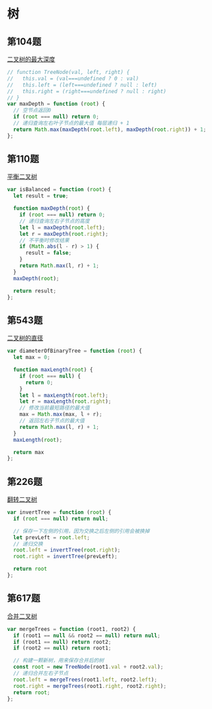 # 树

## 第104题

[二叉树的最大深度](https://leetcode-cn.com/problems/maximum-depth-of-binary-tree/description/)

```javascript
// function TreeNode(val, left, right) {
//   this.val = (val===undefined ? 0 : val)
//   this.left = (left===undefined ? null : left)
//   this.right = (right===undefined ? null : right)
// }
var maxDepth = function (root) {
  // 空节点返回0
  if (root === null) return 0;
  // 递归查询左右叶子节点的最大值 每层递归 + 1
  return Math.max(maxDepth(root.left), maxDepth(root.right)) + 1;
};
```

## 第110题

[平衡二叉树](https://leetcode-cn.com/problems/balanced-binary-tree/)

```javascript
var isBalanced = function (root) {
  let result = true;

  function maxDepth(root) {
    if (root === null) return 0;
    // 递归查询左右子节点的高度
    let l = maxDepth(root.left);
    let r = maxDepth(root.right);
    // 不平衡时修改结果
    if (Math.abs(l - r) > 1) {
      result = false;
    }
    return Math.max(l, r) + 1;
  }
  maxDepth(root);

  return result;
};
```

## 第543题

[二叉树的直径](https://leetcode-cn.com/problems/diameter-of-binary-tree/)

```javascript
var diameterOfBinaryTree = function (root) {
  let max = 0;

  function maxLength(root) {
    if (root === null) {
      return 0;
    }
    let l = maxLength(root.left);
    let r = maxLength(root.right);
    // 修改当前最短路径的最大值
    max = Math.max(max, l + r);
    // 返回左右子节点的最大值
    return Math.max(l, r) + 1;
  }
  maxLength(root);

  return max
};
```

## 第226题

[翻转二叉树](https://leetcode-cn.com/problems/invert-binary-tree/description/)

```javascript
var invertTree = function (root) {
  if (root === null) return null;

  // 保存一下左侧的引用，因为交换之后左侧的引用会被换掉
  let prevLeft = root.left;
  // 递归交换
  root.left = invertTree(root.right);
  root.right = invertTree(prevLeft);

  return root
};
```

## 第617题

[合并二叉树](https://leetcode-cn.com/problems/merge-two-binary-trees/description/)

```javascript
var mergeTrees = function (root1, root2) {
  if (root1 == null && root2 == null) return null;
  if (root1 == null) return root2;
  if (root2 == null) return root1;

  // 构建一颗新树，用来保存合并后的树
  const root = new TreeNode(root1.val + root2.val);
  // 递归合并左右子节点
  root.left = mergeTrees(root1.left, root2.left);
  root.right = mergeTrees(root1.right, root2.right);
  return root;
};
```
